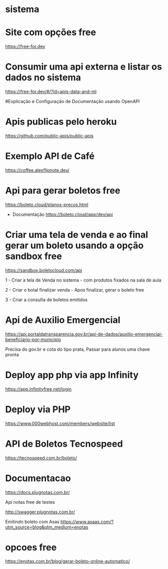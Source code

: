 # sistema

# Site com opções free
https://free-for.dev

# Consumir uma api externa e listar os dados no sistema
https://free-for.dev/#/?id=apis-data-and-ml

#Explicação e Configuração de Documentação usando OpenAPI

# Apis publicas pelo heroku
https://github.com/public-apis/public-apis

# Exemplo API de Café
https://coffee.alexflipnote.dev/

# Api para gerar boletos free 
https://boleto.cloud/planos-precos.html
* Documentação 
https://boleto.cloud/app/dev/api

# Criar uma tela de venda e ao final gerar um boleto usando a opção sandbox free
https://sandbox.boletocloud.com/api

1 - Criar a tela de Venda no sistema - com produtos fixados na sala de aula

2 - Criar o botal finalizar venda - Apos finalizar, gerar o boleto free

3 - Criar a consulta de boletos emitidos

# Api de Auxilio Emergencial 
https://api.portaldatransparencia.gov.br/api-de-dados/auxilio-emergencial-beneficiario-por-municipio

Precisa do gov.br e cota do tipo prata, 
Passar para alunos uma chave pronta

# Deploy app php via app Infinity
https://app.infinityfree.net/login

# Deploy via PHP 
https://www.000webhost.com/members/website/list

# API de Boletos Tecnospeed
https://tecnospeed.com.br/boleto/

# Documentacao 
https://docs.plugnotas.com.br/

Api notas free de testes 

http://swagger.plugnotas.com.br/

Emitindo boleto com Asas
https://www.asaas.com/?utm_source=blog&utm_medium=enotas

# opcoes free
https://enotas.com.br/blog/gerar-boleto-online-automatico/

